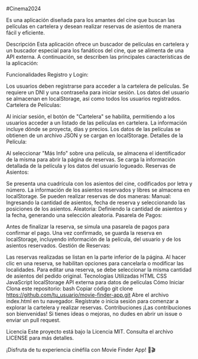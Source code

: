 #Cinema2024

Es una aplicación diseñada para los amantes del cine que buscan las películas en cartelera y desean realizar reservas de asientos de manera fácil y eficiente.

Descripción
Esta aplicación ofrece un buscador de películas en cartelera y un buscador especial para los fanáticos del cine, que se alimenta de una API externa. A continuación, se describen las principales características de la aplicación:

Funcionalidades
Registro y Login:

Los usuarios deben registrarse para acceder a la cartelera de películas.
Se requiere un DNI y una contraseña para iniciar sesión.
Los datos del usuario se almacenan en localStorage, así como todos los usuarios registrados.
Cartelera de Películas:

Al iniciar sesión, el botón de "Cartelera" se habilita, permitiendo a los usuarios acceder a un listado de las películas en cartelera.
La información incluye dónde se proyecta, días y precios.
Los datos de las películas se obtienen de un archivo JSON y se cargan en localStorage.
Detalles de la Película:

Al seleccionar "Más Info" sobre una película, se almacena el identificador de la misma para abrir la página de reservas.
Se carga la información detallada de la película y los datos del usuario logueado.
Reservas de Asientos:

Se presenta una cuadrícula con los asientos del cine, codificados por letra y número.
La información de los asientos reservados y libres se almacena en localStorage.
Se pueden realizar reservas de dos maneras:
Manual: Ingresando la cantidad de asientos, fecha de reserva y seleccionando las posiciones de los asientos.
Aleatoria: Definiendo la cantidad de asientos y la fecha, generando una selección aleatoria.
Pasarela de Pagos:

Antes de finalizar la reserva, se simula una pasarela de pagos para confirmar el pago.
Una vez confirmado, se guarda la reserva en localStorage, incluyendo información de la película, del usuario y de los asientos reservados.
Gestión de Reservas:

Las reservas realizadas se listan en la parte inferior de la página.
Al hacer clic en una reserva, se habilitan opciones para cancelarla o modificar las localidades.
Para editar una reserva, se debe seleccionar la misma cantidad de asientos del pedido original.
Tecnologías Utilizadas
HTML
CSS
JavaScript
localStorage
API externa para datos de películas
Cómo Iniciar
Clona este repositorio:
bash
Copiar código
git clone https://github.com/tu_usuario/movie-finder-app.git
Abre el archivo index.html en tu navegador.
Regístrate o inicia sesión para comenzar a explorar la cartelera y realizar reservas.
Contribuciones
¡Las contribuciones son bienvenidas! Si tienes ideas o mejoras, no dudes en abrir un issue o enviar un pull request.

Licencia
Este proyecto está bajo la Licencia MIT. Consulta el archivo LICENSE para más detalles.

¡Disfruta de tu experiencia cinéfila con Movie Finder App! 🍿🎬



